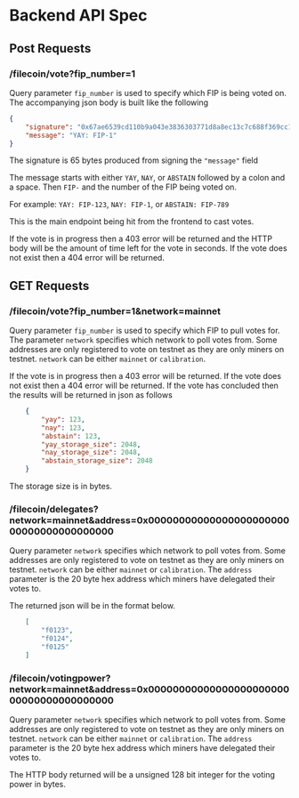 # Backend API Spec

## Post Requests

### /filecoin/vote?fip_number=1

Query parameter `fip_number` is used to specify which FIP is being voted on. The accompanying json body is built like the following

```json
{
    "signature": "0x67ae6539cd110b9a043e3836303771d8a8ec13c7c688f369cc1a8a9f997128bf207319c7e94a60f9739c51510cb483c8f0c2efa32147690ae8221c08d34352ec1b",
    "message": "YAY: FIP-1"
}
```

The signature is 65 bytes produced from signing the `"message"` field

The message starts with either `YAY`, `NAY`, or `ABSTAIN` followed by a colon and a space. Then `FIP-` and the number of the FIP being voted on.

For example: `YAY: FIP-123`, `NAY: FIP-1`, or `ABSTAIN: FIP-789`

This is the main endpoint being hit from the frontend to cast votes.

If the vote is in progress then a 403 error will be returned and the HTTP body will be the amount of time left for the vote in seconds. If the vote does not exist then a 404 error will be returned.

## GET Requests

### /filecoin/vote?fip_number=1&network=mainnet

Query parameter `fip_number` is used to specify which FIP to pull votes for. The parameter `network` specifies which network to poll votes from. Some addresses are only registered to vote on testnet as they are only miners on testnet. `network` can be either `mainnet` or `calibration`.

If the vote is in progress then a 403 error will be returned. If the vote does not exist then a 404 error will be returned. If the vote has concluded then the results will be returned in json as follows

```json
    {
        "yay": 123,
        "nay": 123,
        "abstain": 123,
        "yay_storage_size": 2048,
        "nay_storage_size": 2048,
        "abstain_storage_size": 2048
    }
```

The storage size is in bytes.

### /filecoin/delegates?network=mainnet&address=0x0000000000000000000000000000000000000000

Query parameter `network` specifies which network to poll votes from. Some addresses are only registered to vote on testnet as they are only miners on testnet. `network` can be either `mainnet` or `calibration`. The `address` parameter is the 20 byte hex address which miners have delegated their votes to.

The returned json will be in the format below.

```json
    [
        "f0123",
        "f0124",
        "f0125"
    ]
```

### /filecoin/votingpower?network=mainnet&address=0x0000000000000000000000000000000000000000

Query parameter `network` specifies which network to poll votes from. Some addresses are only registered to vote on testnet as they are only miners on testnet. `network` can be either `mainnet` or `calibration`. The `address` parameter is the 20 byte hex address which miners have delegated their votes to.

The HTTP body returned will be a unsigned 128 bit integer for the voting power in bytes.

